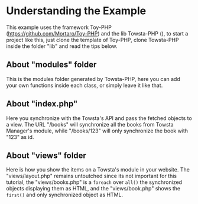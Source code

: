 Understanding the Example
=========================

This example uses the framework Toy-PHP (<https://github.com/Mortaro/Toy-PHP>) and the lib Towsta-PHP (), to start a project like this, just clone the template of Toy-PHP, clone Towsta-PHP inside the folder "lib" and read the tips below.

About "modules" folder
----------------------

This is the modules folder generated by Towsta-PHP, here you can add your own functions inside each class, or simply leave it like that.

About "index.php"
-----------------

Here you synchronize with the Towsta's API and pass the fetched objects to a view. The URL "/books" will synchronize all the books from Towsta Manager's module, while "/books/123" will only synchronize the book with "123" as id.

About "views" folder
--------------------

Here is how you show the items on a Towsta's module in your website. The "views/layout.php" remains untoutched since its not important for this tutorial, the "views/books.php" is a `foreach` over `all()` the synchronized objects displaying them as HTML, and the "views/book.php" shows the `first()` and only synchronized object as HTML.
